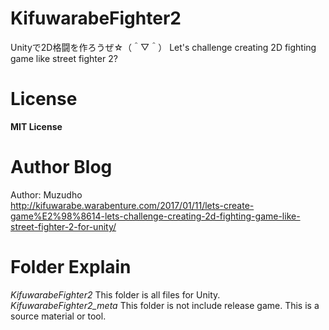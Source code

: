 # KifuwarabeFighter2
Unityで2D格闘を作ろうぜ☆（＾▽＾）  Let's challenge creating 2D fighting game like street fighter 2?

License
=======
**MIT License**  

Author Blog
===========
Author: Muzudho  
http://kifuwarabe.warabenture.com/2017/01/11/lets-create-game%E2%98%8614-lets-challenge-creating-2d-fighting-game-like-street-fighter-2-for-unity/  

Folder Explain
==============
*KifuwarabeFighter2* This folder is all files for Unity.  
*KifuwarabeFighter2_meta* This folder is not include release game. This is a source material or tool.  
